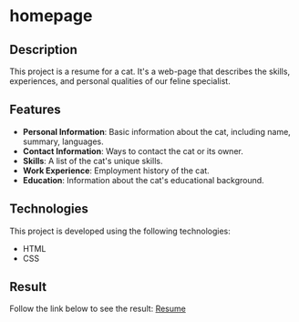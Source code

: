 # homepage

## Description

This project is a resume for a cat. It's a web-page that describes the skills, experiences, and personal qualities of our feline specialist.

## Features

- **Personal Information**: Basic information about the cat, including name, summary, languages.
- **Contact Information**: Ways to contact the cat or its owner.
- **Skills**: A list of the cat's unique skills.
- **Work Experience**: Employment history of the cat.
- **Education**: Information about the cat's educational background.

## Technologies

This project is developed using the following technologies:

- HTML
- CSS

## Result

Follow the link below to see the result:
[Resume](ncherneh.github.io/homepage/)
